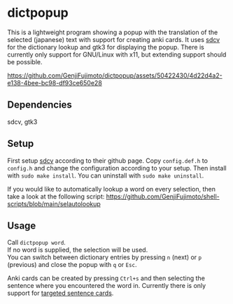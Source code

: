 # dictpopup

This is a lightweight program showing a popup with the translation of the selected (japanese) text with support for creating anki cards. It uses [sdcv](https://github.com/Dushistov/sdcv) for the dictionary lookup and gtk3 for displaying the popup.
There is currently only support for GNU/Linux with x11, but extending support should be possible.

https://github.com/GenjiFujimoto/dictpopup/assets/50422430/4d22d4a2-e138-4bee-bc98-df93ce650e28

## Dependencies
sdcv, gtk3

## Setup
First setup [sdcv](https://github.com/Dushistov/sdcv) according to their github page. Copy `config.def.h` to `config.h` and change the configuration according to your setup.
Then install with `sudo make install`.  You can uninstall with `sudo make uninstall`.

If you would like to automatically lookup a word on every selection, then take a look at the following script: https://github.com/GenjiFujimoto/shell-scripts/blob/main/selautolookup

## Usage
Call `dictpopup word`.\
If no word is supplied, the selection will be used.\
You can switch between dictionary entries by pressing `n` (next) or `p` (previous) and
close the popup with `q` or `Esc`.

Anki cards can be created by pressing `Ctrl+s` and then selecting the sentence where
you encountered the word in.
Currently there is only support for [targeted sentence cards](https://ankiweb.net/shared/info/1557722832).
